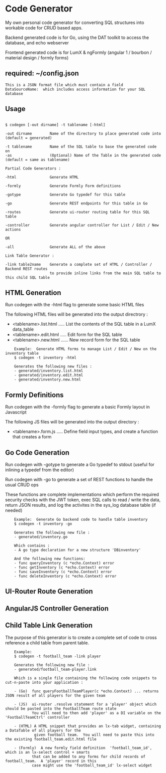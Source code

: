 # Code Generator

My own personal code generator for converting SQL structures into workable code
for CRUD based apps.

Backend generated code is for Go, using the DAT toolkit to access the database, and echo webserver

Frontend generated code is for LumX & ngFormly (angular 1 / bourbon / material design / formly forms)


## required:  ~/config.json 
	This is a JSON format file which must contain a field
	DataSourceName:  which includes access information for your SQL database

## Usage

```

$ codegen [-out dirname] -t tablename [-html]

-out dirname		Name of the directory to place generated code into (default = generated)

-t tablename		Name of the SQL table to base the generated code on
-as 				(Optional) Name of the Table in the generated code (default = same as tablename)

Partial Code Generators :

-html  				Generate HTML

-formly 			Generate Formly Form definitions 

-gotype				Generate Go typedef for this table

-go					Generate REST endpoints for this table in Go

-routes				Generate ui-router routing table for this SQL table

-controller			Generate angular controller for List / Edit / New actions

OR

-all				Generate ALL of the above

Link Table Generator :

-link table2name	Generate a complete set of HTML / Controller / Backend REST routes
					to provide inline links from the main SQL table to this child SQL table

```


## HTML Generation

Run codegen with the -html flag to generate some basic HTML files

The following HTML files will be generated into the output directrory :

- &lt;tablename&gt;.list.html .....	List the contents of the SQL table in a LumX data_table
- &lt;tablename&gt;.edit.html .....	Edit form for the SQL table
- &lt;tablename&gt;.new.html ......	New record form for the SQL table

```
	Example:  Generate HTML forms to manage List / Edit / New on the inventory table
	$ codegen -t inventory -html
	
	Generates the following new files :
	- generated/inventory.list.html
	- generated/inventory.edit.html
	- generated/inventory.new.html
```

## Formly Definitions

Run codegen with the -formly flag to generate a basic Formly layout in Javascript

The following JS files will be generated into the output directory :

- &lt;tablename&gt;.form.js .....	Define field input types, and create a function that creates a form

## Go Code Generation

Run codegen with -gotype to generate a Go typedef to stdout (useful for inlining a typedef from the editor)

Run codegen with -go to generate a set of REST functions to handle the usual CRUD ops

These functions are complete implementations which perform the required security checks with the JWT token,
exec SQL calls to read / write the data, return JSON results, and log the activites in the
sys_log database table (if needed)

```
	Example:  Generate Go backend code to handle table inventory
	$ codegen -t inventory -go
	
	Generates the following new file :
	- generated/inventory.go

	Which contains :
	- A go type declaration for a new structure 'DBinventory' 

	And the following new functions:
	- func queryInventory (c *echo.Context) error
	- func getInventory (c *echo.Context) error
	- func saveInventory (c *echo.Context) error
	- func deleteInventory (c *echo.Context) error

```

## UI-Router Route Generation

## AngularJS Controller Generation


## Child Table Link Generation

The purpose of this generator is to create a complete set of code to cross reference a child table from parent 
table.

```
	Example:  
	$ codegen -t football_team -link player

	Generates the following new file :
	- generated/football_team-player.link

	Which is a single file containing the following code snippets to cut-n-paste into your application :

	- (Go)  func queryFootballTeamPlayer(c *echo.Context) ... returns JSON result of all players for the given team

	- (JS)  ui-router .resolve statement for a 'player' object which should be pasted into the FootballTeam route state
		    You will need to then add 'player' as a DI variable on the 'FootballTeamCtrl' controller

	- (HTML) A HTML snippet that provides an lx-tab widget, containing a DataTable of all players for the
			 given football team.  You will need to paste this into the existing football_team.edit.html file

	- (Formly)	A new formly field definition  'football_team_id', which is an lx-select control + smarts
			that can be added to any forms for child records of football_team.  A 'player' record in this
			case might use the 'football_team_id' lx-select widget

```